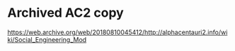# Archived AC2 copy

https://web.archive.org/web/20180810045412/http://alphacentauri2.info/wiki/Social_Engineering_Mod


